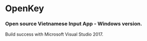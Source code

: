 # OpenKey
### Open source Vietnamese Input App - Windows version.
Build success with Microsoft Visual Studio 2017.